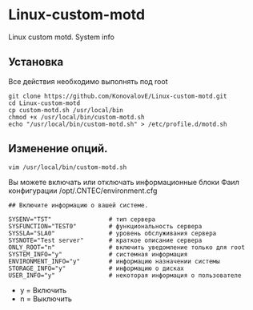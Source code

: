 # Linux-custom-motd
 Linux custom motd. System info

Установка
------------

Все действия необходимо выполнять под root
~~~
git clone https://github.com/KonovalovE/Linux-custom-motd.git
cd Linux-custom-motd
cp custom-motd.sh /usr/local/bin
chmod +x /usr/local/bin/custom-motd.sh
echo "/usr/local/bin/custom-motd.sh" > /etc/profile.d/motd.sh
~~~

Изменение опций.
--------------------

~~~
vim /usr/local/bin/custom-motd.sh
~~~

Вы можете включать или отключать информационные блоки 
Фаил конфигурации /opt/.CNTEC/environment.cfg

~~~
## Включите информацию о вашей системе.

SYSENV="TST"                # тип сервера
SYSFUNCTION="TEST0"         # функциональность сервера
SYSSLA="SLA0"               # уровень обслуживания сервера
SYSNOTE="Test server"       # краткое описание сервера
ONLY_ROOT="n"               # включить уведомление только для root
SYSTEM_INFO="y"             # системная информация
ENVIRONMENT_INFO="y"        # информацию назначении системы
STORAGE_INFO="y"            # информацию о дисках
USER_INFO="y"               # некоторая информация о пользователе

~~~

 * y = Включить
 * n = Выключить

